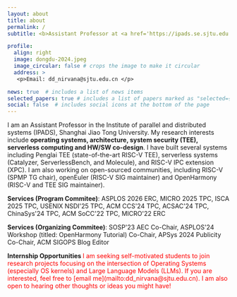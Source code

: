 ```yaml
---
layout: about
title: about
permalink: /
subtitle: <b>Assistant Professor at <a href='https://ipads.se.sjtu.edu.cn/'>IPADS Lab, Shanghai Jiao Tong University</a> </b>

profile:
  align: right
  image: dongdu-2024.jpeg
  image_circular: false # crops the image to make it circular
  address: >
   <p>Email: dd_nirvana@sjtu.edu.cn </p>

news: true  # includes a list of news items
selected_papers: true # includes a list of papers marked as "selected={true}"
social: false  # includes social icons at the bottom of the page
---
```


I am an Assistant Professor in the Institute of parallel and distributed systems (IPADS), Shanghai Jiao Tong University.
My research interests include <b>operating systems, architecture, system security (TEE), serverless computing and HW/SW co-design</b>.
I have built several systems including Penglai TEE (state-of-the-art RISC-V TEE), serverless systems (Catalyzer, ServerlessBench, and Molecule), and RISC-V IPC extension (XPC).
I am also working on open-sourced communities, including RISC-V (SPMP TG chair), openEuler (RISC-V SIG maintainer) and OpenHarmony (RISC-V and TEE SIG maintainer).

<b>Services (Program Commitee)</b>:
ASPLOS 2026 ERC, MICRO 2025 TPC,
ISCA 2025 TPC,
USENIX NSDI'25 TPC, ACM CCS'24 TPC, ACSAC'24 TPC, ChinaSys'24 TPC, ACM SoCC'22 TPC, MICRO'22 ERC

<b>Services (Organizing Commitee)</b>:
SOSP'23 AEC Co-Chair,
ASPLOS'24 Workshop (titled: OpenHarmony Tutorial) Co-Chair,
APSys 2024 Publicity Co-Chair, ACM SIGOPS Blog Editor

<b>
Internship Opportunities
</b> <span style="color: red;">
I am seeking self-motivated students to join research projects focusing on the intersection of Operating Systems (especially OS kernels) and Large Language Models (LLMs).
If you are interested, feel free to [email me](mailto:dd_nirvana@sjtu.edu.cn).
I am also open to hearing other thoughts or ideas you might have!
</span>

